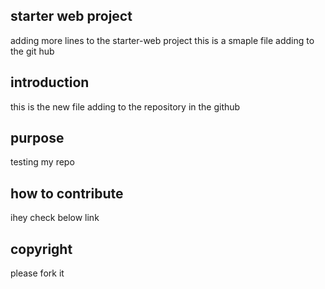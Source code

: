 ## starter web project
adding more lines to the starter-web project
this is a smaple file adding to the git hub

## introduction
this is the new file adding to the repository in the github

## purpose
testing my repo

## how to contribute
ihey check below link

## copyright
please fork it
